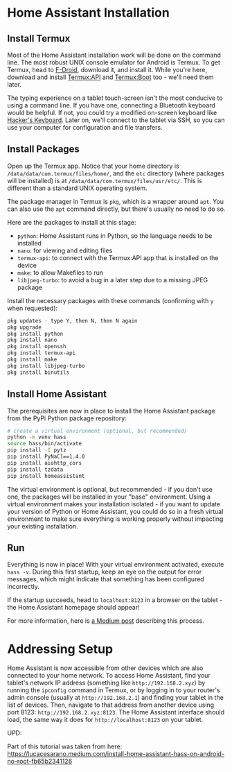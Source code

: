 # Home Assistant Installation

## Install Termux
Most of the Home Assistant installation work will be done on the command line. The most robust UNIX console emulator for Android is Termux. To get Termux, head to [F-Droid](https://f-droid.org/en/packages/com.termux/), download it, and install it. While you're here, download and install [Termux:API](https://f-droid.org/en/packages/com.termux.api/) and [Termux:Boot](https://f-droid.org/en/packages/com.termux.boot) too - we'll need them later.

The typing experience on a tablet touch-screen isn't the most conducive to using a command line. If you have one, connecting a Bluetooth keyboard would be helpful. If not, you could try a modified on-screen keyboard like [Hacker's Keyboard](https://f-droid.org/en/packages/org.pocketworkstation.pckeyboard/). Later on, we'll connect to the tablet via SSH, so you can use your computer for configuration and file transfers.

## Install Packages
Open up the Termux app. Notice that your home directory is `/data/data/com.termux/files/home/`, and the `etc` directory (where packages will be installed) is at `/data/data/com.termux/files/usr/etc/`. This is different than a standard UNIX operating system.

The package manager in Termux is `pkg`, which is a wrapper around `apt`. You can also use the `apt` command directly, but there's usually no need to do so.

Here are the packages to install at this stage:
- `python`: Home Assistant runs in Python, so the language needs to be installed
- `nano`: for viewing and editing files
- `termux-api`: to connect with the Termux:API app that is installed on the device
- `make`: to allow Makefiles to run
- `libjpeg-turbo`: to avoid a bug in a later step due to a missing JPEG package

Install the necessary packages with these commands (confirming with `y` when requested):
```bash
pkg updates - type Y, then N, then N again
pkg upgrade
pkg install python
pkg install nano
pkg install openssh
pkg install termux-api
pkg install make 
pkg install libjpeg-turbo
pkg install binutils
```

## Install Home Assistant
The prerequisites are now in place to install the Home Assistant package from the PyPi Python package repository:
```bash
# create a virtual environment (optional, but recommended)
python -m venv hass
source hass/bin/activate
pip install -I pytz
pip install PyNaCl==1.4.0
pip install aiohttp_cors
pip install tzdata
pip install homeassistant
```

The virtual environment is optional, but recommended - if you don't use one, the packages will be installed in your "base" environment. Using a virtual environment makes your installation isolated - if you want to update your version of Python or Home Assistant, you could do so in a fresh virtual environment to make sure everything is working properly without impacting your existing installation.

## Run
Everything is now in place! With your virtual environment activated, execute `hass -v`. During this first startup, keep an eye on the output for error messages, which might indicate that something has been configured incorrectly.

If the startup succeeds, head to `localhost:8123` in a browser on the tablet - the Home Assistant homepage should appear!

For more information, here is [a Medium post](https://lucacesarano.medium.com/install-home-assistant-hass-on-android-no-root-fb65b2341126) describing this process.

# Addressing Setup
Home Assistant is now accessible from other devices which are also connected to your home network. To access Home Assistant, find your tablet's network IP address (something like `http://192.168.2.xyz`) by running the `ipconfig` command in Termux, or by logging in to your router's admin console (usually at `http://192.168.2.1`) and finding your tablet in the list of devices. Then, navigate to that address from another device using port 8123: `http://192.168.2.xyz:8123`. The Home Assistant interface should load, the same way it does for `http://localhost:8123` on your tablet.



UPD:


Part of this tutorial was taken from here:
https://lucacesarano.medium.com/install-home-assistant-hass-on-android-no-root-fb65b2341126
